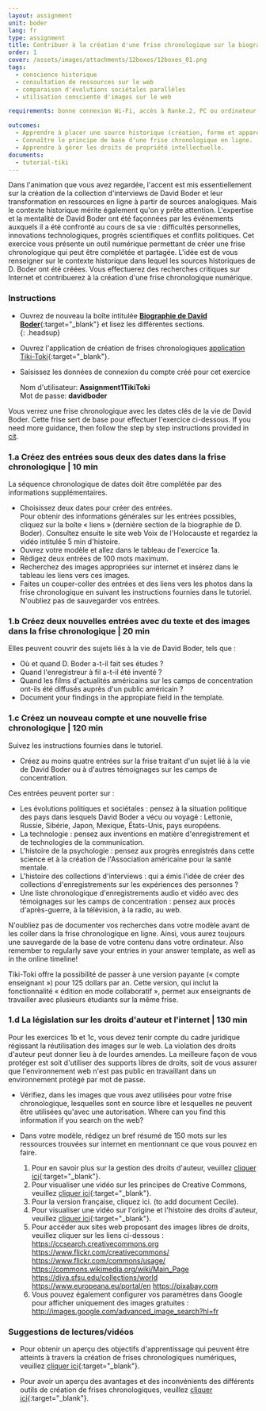 ```yaml
---
layout: assignment
unit: boder
lang: fr
type: assignment
title: Contribuer à la création d'une frise chronologique sur la biographie de David Boder
order: 1
cover: /assets/images/attachments/12boxes/12boxes_01.png
tags:
  - conscience historique
  - consultation de ressources sur le web
  - comparaison d'évolutions sociétales parallèles
  - utilisation consciente d'images sur le web

requirements: bonne connexion Wi-Fi, accès à Ranke.2, PC ou ordinateur portable, application installée sur le PC ou le portable permettant de visualiser des vidéos, compte pour la frise chronologique

outcomes:
  - Apprendre à placer une source historique (création, forme et apparence) dans un contexte sociétal plus large.
  - Connaître le principe de base d'une frise chronologique en ligne.
  - Apprendre à gérer les droits de propriété intellectuelle.
documents:
  - tutorial-tiki
---
```


Dans l'animation que vous avez regardée, l'accent est mis essentiellement sur la création de la collection d'interviews de David Boder et leur transformation en ressources en ligne à partir de sources analogiques. Mais le contexte historique mérite également qu'on y prête attention. L'expertise et la mentalité de David Boder ont été façonnées par les événements auxquels il a été confronté au cours de sa vie : difficultés personnelles, innovations technologiques, progrès scientifiques et conflits politiques. Cet exercice vous présente un outil numérique permettant de créer une frise chronologique qui peut être complétée et partagée. L'idée est de vous renseigner sur le contexte historique dans lequel les sources historiques de D. Boder ont été créées. Vous effectuerez des recherches critiques sur Internet et contribuerez à la création d'une frise chronologique numérique.

<!-- more -->

<!-- briefing-student -->

### Instructions
<!-- section-contents -->

- Ouvrez de nouveau la boîte intitulée [**Biographie de David Boder**](https://allthingsmoving.com/DB_interactive_2018_07_03/#Intro){:target="_blank"} et lisez les différentes sections.  
  {: .headsup}
- Ouvrez l'application de création de frises chronologiques [application Tiki-Toki](https://www.tiki-toki.com/){:target="_blank"}.
- Saisissez les données de connexion du compte créé pour cet exercice

    Nom d'utilisateur: **Assignment1TikiToki**  
    Mot de passe: **davidboder**

Vous verrez une frise chronologique avec les dates clés de la vie de David Boder.
Cette frise sert de base pour effectuer l'exercice ci-dessous.
If you need more guidance, then follow the step by step instructions provided in [cit](tutorial-tiki).

<!-- section -->

### 1.a Créez des entrées sous deux des dates dans la frise chronologique | 10 min
<!-- section-contents -->

La séquence chronologique de dates doit être complétée par des informations supplémentaires.

- Choisissez deux dates pour créer des entrées.  
Pour obtenir des informations générales sur les entrées possibles, cliquez sur la boîte « liens » (dernière section de la biographie de D. Boder). Consultez ensuite le site web Voix de l'Holocauste et regardez la vidéo intitulée 5 min d'histoire.
- Ouvrez votre modèle et allez dans le tableau de l'exercice 1a.
- Rédigez deux entrées de 100 mots maximum.
- Recherchez des images appropriées sur internet et insérez dans le tableau les liens vers ces images.
- Faites un couper-coller des entrées et des liens vers les photos dans la frise chronologique en suivant les instructions fournies dans le tutoriel.
N'oubliez pas de sauvegarder vos entrées.

<!-- section -->

### 1.b  Créez deux nouvelles entrées avec du texte et des images dans la frise chronologique | 20 min
<!-- section-contents -->

Elles peuvent couvrir des sujets liés à la vie de David Boder, tels que :
- Où et quand D. Boder a-t-il fait ses études ?
- Quand l'enregistreur à fil a-t-il été inventé ?
- Quand les films d'actualités américains sur les camps de concentration ont-ils été diffusés auprès d'un public américain ?
- Document your findings in the appropiate field in the template.

<!-- section -->

### 1.c  Créez un nouveau compte et une nouvelle frise chronologique | 120 min
<!-- section-contents -->

Suivez les instructions fournies dans le tutoriel.

- Créez au moins quatre entrées sur la frise traitant d'un sujet lié à la vie de David Boder ou à d'autres témoignages sur les camps de concentration. 

Ces entrées peuvent porter sur :

- Les évolutions politiques et sociétales : pensez à la situation politique des pays dans lesquels David Boder a vécu ou voyagé : Lettonie, Russie, Sibérie, Japon, Mexique, États-Unis, pays européens.
- La technologie : pensez aux inventions en matière d'enregistrement et de technologies de la communication.
- L'histoire de la psychologie : pensez aux progrès enregistrés dans cette science et à la création de l'Association américaine pour la santé mentale.
- L'histoire des collections d'interviews : qui a émis l'idée de créer des collections d'enregistrements sur les expériences des personnes ?
- Une liste chronologique d'enregistrements audio et vidéo avec des témoignages sur les camps de concentration : pensez aux procès d'après-guerre, à la télévision, à la radio, au web.

N'oubliez pas de documenter vos recherches dans votre modèle avant de les coller dans la frise chronologique en ligne. Ainsi, vous aurez toujours une sauvegarde de la base de votre contenu dans votre ordinateur.
Also remember to regularly save your entries in your answer template, as well as in the online timeline!

Tiki-Toki offre la possibilité de passer à une version payante (« compte enseignant ») pour 125 dollars par an. Cette version, qui inclut la fonctionnalité « édition en mode collaboratif », permet aux enseignants de travailler avec plusieurs étudiants sur la même frise.

<!-- section -->

### 1.d  La législation sur les droits d'auteur et l'internet | 130 min
<!-- section-contents -->

Pour les exercices 1b et 1c, vous devez tenir compte du cadre juridique régissant la réutilisation des images sur le web. La violation des droits d'auteur peut donner lieu à de lourdes amendes. La meilleure façon de vous protéger est soit d'utiliser des supports libres de droits, soit de vous assurer que l'environnement web n'est pas public en travaillant dans un environnement protégé par mot de passe.

- Vérifiez, dans les images que vous avez utilisées pour votre frise chronologique, lesquelles sont en source libre et lesquelles ne peuvent être utilisées qu'avec une autorisation.
Where can you find this information if you search on the web?

- Dans votre modèle, rédigez un bref résumé de 150 mots sur les ressources trouvées sur internet en mentionnant ce que vous pouvez en faire.

  1. Pour en savoir plus sur la gestion des droits d'auteur, veuillez [cliquer ici](https://assets.publishing.service.gov.uk/government/uploads/system/uploads/attachment_data/file/481194/c-notice-201401.pdf){:target="_blank"}.
  2. Pour visualiser une vidéo sur les principes de Creative Commons, veuillez [cliquer ici](https://youtu.be/1DKm96Ftfko){:target="_blank"}.
  3. Pour la version française, cliquez ici. (to add document Cecile).
  4. Pour visualiser une vidéo sur l'origine et l'histoire des droits d'auteur, veuillez [cliquer ici](https://vimeo.com/36881035){:target="_blank"}.
  5. Pour accéder aux sites web proposant des images libres de droits, veuillez cliquer sur les liens ci-dessous :
      https://ccsearch.creativecommons.org
      https://www.flickr.com/creativecommons/
      https://www.flickr.com/commons/usage/
      https://commons.wikimedia.org/wiki/Main_Page
      https://diva.sfsu.edu/collections/world
      https://www.europeana.eu/portal/en
      https://pixabay.com
  6. Vous pouvez également configurer vos paramètres dans Google pour afficher uniquement des images gratuites :
    http://images.google.com/advanced_image_search?hl=fr

<!-- section -->

### Suggestions de lectures/vidéos

<!-- section-contents -->

- Pour obtenir un aperçu des objectifs d'apprentissage qui peuvent être atteints à travers la création de frises chronologiques numériques, veuillez [cliquer ici](https://cft.vanderbilt.edu/guides-sub-pages/digital-timelines/){:target="_blank"}.

- Pour avoir un aperçu des avantages et des inconvénients des différents outils de création de frises chronologiques, veuillez [cliquer ici](https://docs.google.com/document/d/1uprzcDAFaCgK_1TB-A4QxkUjWIMrkWZOG6kAXQdhdDg/edit){:target="_blank"}.

<!-- briefing-teacher -->
